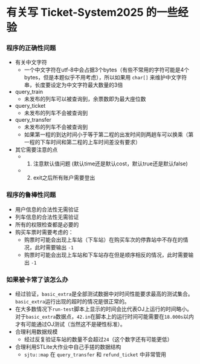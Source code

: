 # 有关写 Ticket-System2025 的一些经验
### 程序的正确性问题
- 有关中文字符
  - 一个中文字符在utf-8中会占据3个bytes（有些不常用的字符可能是4个bytes，但是本题似乎不用考虑），所以如果用 `char[]` 来维护中文字符串，长度要设定为中文字符最大数量的3倍
- query_train
  - 未发布的列车可以被查询到，余票数即为最大座位数
- query_ticket
  - 未发布的列车不会被查询到
- query_transfer
  - 未发布的列车不会被查询到
  - 如果第一程的到达时间小于等于第二程的出发时间则两趟车可以换乘（第一程的下车时间和第二程的上车时间差没有要求）
- 其它需要注意的点
  - 1. 注意默认值问题 (默认time还是默认cost，默认true还是默认false)
  - 2. exit之后所有账户需要登出
### 程序的鲁棒性问题
- 用户信息的合法性无需验证
- 列车信息的合法性无需验证
- 所有的权限检查都是必要的
- 购买车票时需要考虑的：
  - 购票时可能会出现上车站（下车站）在购买车次的停靠站中不存在的情况，此时需要输出 `-1`
  - 购票时可能会出现上车站和下车站存在但是顺序相反的情况，此时需要输出 `-1`
### 如果被卡常了该怎么办
- 经过验证，`basic_extra`是全部测试数据中对时间性能要求最高的测试集合。`basic_extra`运行出现的超时的情况是很正常的。
- 在大多数情况下`run-test`脚本上显示的时间会比代表OJ上运行的时间略小。对于`basic_extra`数据点，`42.in`在脚本上的运行时间可能需要在`18.000s`以内才有可能通过OJ测试（当然这不是硬性标准）。
- 合理利用数据规模
  - 经过反复验证车站的数量不会超过`24`（这个数字还有可能更低）
- 合理利用STLite大作业中自己手搓的数据结构
  - `sjtu::map` 在 `query_transfer` 和 `refund_ticket` 中非常管用